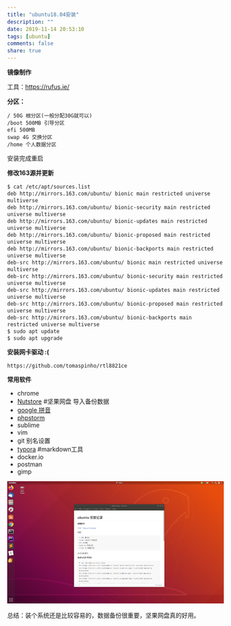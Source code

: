 ```yaml
---
title: "ubuntu18.04安装"
description: ""
date: 2019-11-14 20:53:10
tags: [ubuntu]
comments: false
share: true
---
```


**镜像制作**

工具：https://rufus.ie/ 

**分区：**

```
/ 50G 根分区(一般分配30G就可以)
/boot 500MB 引导分区
efi 500MB
swap 4G 交换分区
/home 个人数据分区
```

安装完成重启

**修改163源并更新**

```
$ cat /etc/apt/sources.list
deb http://mirrors.163.com/ubuntu/ bionic main restricted universe multiverse
deb http://mirrors.163.com/ubuntu/ bionic-security main restricted universe multiverse
deb http://mirrors.163.com/ubuntu/ bionic-updates main restricted universe multiverse
deb http://mirrors.163.com/ubuntu/ bionic-proposed main restricted universe multiverse
deb http://mirrors.163.com/ubuntu/ bionic-backports main restricted universe multiverse
deb-src http://mirrors.163.com/ubuntu/ bionic main restricted universe multiverse
deb-src http://mirrors.163.com/ubuntu/ bionic-security main restricted universe multiverse
deb-src http://mirrors.163.com/ubuntu/ bionic-updates main restricted universe multiverse
deb-src http://mirrors.163.com/ubuntu/ bionic-proposed main restricted universe multiverse
deb-src http://mirrors.163.com/ubuntu/ bionic-backports main restricted universe multiverse
$ sudo apt update
$ sudo apt upgrade
```

**安装网卡驱动 :(**

```
https://github.com/tomaspinho/rtl8821ce
```

**常用软件**

- chrome
- [Nutstore](https://www.jianguoyun.com/)  #坚果网盘 导入备份数据
- [google 拼音](https://ywnz.com/linuxjc/2891.html) 
- [phpstorm](https://www.jetbrains.com/phpstorm/)
- sublime
- vim
- git 别名设置
- [typora](http://typora.io/) #markdown工具
- docker.io
- postman
- gimp


![1.png](/img/ubuntu/1.png)


总结：装个系统还是比较容易的，数据备份很重要，坚果网盘真的好用。